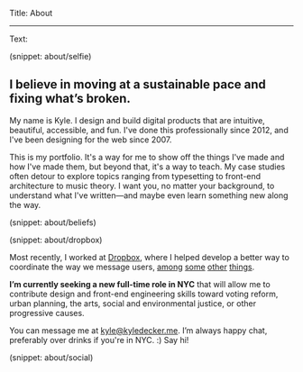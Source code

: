 Title: About

----

Text:

(snippet: about/selfie)

## I believe in moving at a sustainable pace and fixing what’s broken.

My name is Kyle. I design and build digital products that are intuitive, beautiful, accessible, and fun. I've done this professionally since 2012, and I've been designing for the web since 2007.

This is my portfolio. It's a way for me to show off the things I've made and how I've made them, but beyond that, it's a way to teach. My case studies often detour to explore topics ranging from typesetting to front-end architecture to music theory. I want you, no matter your background, to understand what I've written—and maybe even learn something new along the way.

(snippet: about/beliefs)

(snippet: about/dropbox)

Most recently, I worked at [Dropbox](/work/dropbox), where I helped develop a better way to coordinate the way we message users, [among](https://dribbble.com/shots/4138623-Fit-Fill-Icon-Design-Process) [some](https://dribbble.com/shots/4309432-Design-Session-Cheat-Sheet) [other](https://dribbble.com/shots/3288748-Dropbox-Design-Book-Club) [things](https://dribbble.com/shots/3689574-Menu-Loader).

<span class="seeking-job">**I’m currently seeking a new full-time role in <span class="uppercase">NYC</span>** that will allow me to contribute design and front-end engineering skills toward voting reform, urban planning, the arts, social and environmental justice, or other progressive causes.</span>

You can message me at <kyle@kyledecker.me>. I’m always happy chat, preferably over drinks if you're in NYC. :) Say hi!

(snippet: about/social)
